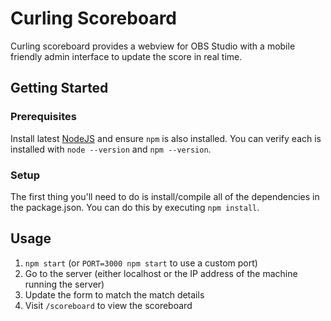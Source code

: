 # Curling Scoreboard

Curling scoreboard provides a webview for OBS Studio with a mobile friendly admin interface to update the score in real time.

## Getting Started

### Prerequisites

Install latest [NodeJS](https://nodejs.org/en/download/) and ensure `npm` is also installed. You can verify each is installed with `node --version` and `npm --version`.

### Setup

The first thing you'll need to do is install/compile all of the dependencies in the package.json. You can do this by executing `npm install`.

## Usage

1. `npm start` (or `PORT=3000 npm start` to use a custom port)
1. Go to the server (either localhost or the IP address of the machine running the server)
1. Update the form to match the match details
1. Visit `/scoreboard` to view the scoreboard

